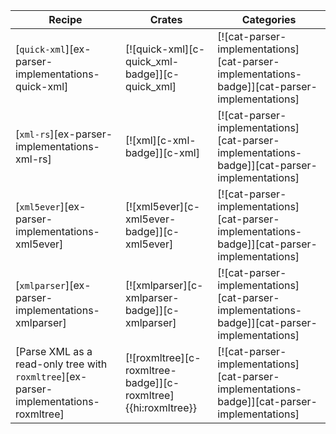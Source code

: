 | Recipe | Crates | Categories |
|--------|--------|------------|
| [`quick-xml`][ex-parser-implementations-quick-xml] | [![quick-xml][c-quick_xml-badge]][c-quick_xml] | [![cat-parser-implementations][cat-parser-implementations-badge]][cat-parser-implementations] |
| [`xml-rs`][ex-parser-implementations-xml-rs] | [![xml][c-xml-badge]][c-xml] | [![cat-parser-implementations][cat-parser-implementations-badge]][cat-parser-implementations] |
| [`xml5ever`][ex-parser-implementations-xml5ever] | [![xml5ever][c-xml5ever-badge]][c-xml5ever] | [![cat-parser-implementations][cat-parser-implementations-badge]][cat-parser-implementations] |
| [`xmlparser`][ex-parser-implementations-xmlparser] | [![xmlparser][c-xmlparser-badge]][c-xmlparser] | [![cat-parser-implementations][cat-parser-implementations-badge]][cat-parser-implementations] |
| [Parse XML as a read-only tree with `roxmltree`][ex-parser-implementations-roxmltree] | [![roxmltree][c-roxmltree-badge]][c-roxmltree]{{hi:roxmltree}} | [![cat-parser-implementations][cat-parser-implementations-badge]][cat-parser-implementations] |

<div class="hidden">
</div>

